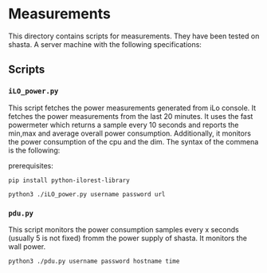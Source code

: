 # Measurements 
This directory contains scripts for measurements. They have been tested on shasta. A server machine with the following specifications:


## Scripts

### `iLO_power.py`
This script fetches the power measurements generated from iLo console. It fetches the power measurements from the last 20 minutes. It uses the fast powermeter which returns a sample every 10 seconds and reports the min,max and average overall power consumption. Additionally, it monitors the power consumption of the cpu and the dim. The syntax of the commena is the following:

prerequisites: 
```
pip install python-ilorest-library
```

``` 
python3 ./iLO_power.py username password url
```

### `pdu.py`
This script monitors the power consumption samples every x seconds (usually 5 is not fixed) fromm the power supply of shasta. It monitors the wall power.

```
python3 ./pdu.py username password hostname time
```

